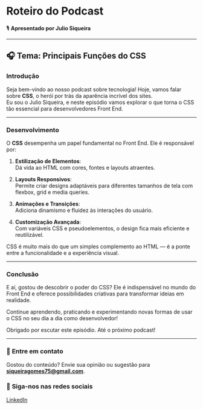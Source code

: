 # Roteiro do Podcast  
🎙 **Apresentado por Julio Siqueira**  

---

## 🎧 Tema: Principais Funções do CSS  

### Introdução  
Seja bem-vindo ao nosso podcast sobre tecnologia! Hoje, vamos falar sobre **CSS**, o herói por trás da aparência incrível dos sites.  
Eu sou o Julio Siqueira, e neste episódio vamos explorar o que torna o CSS tão essencial para desenvolvedores Front End.  

---

### Desenvolvimento  
O **CSS** desempenha um papel fundamental no Front End. Ele é responsável por:  

1. **Estilização de Elementos**:  
   Dá vida ao HTML com cores, fontes e layouts atraentes.  

2. **Layouts Responsivos**:  
   Permite criar designs adaptáveis para diferentes tamanhos de tela com flexbox, grid e media queries.  

3. **Animações e Transições**:  
   Adiciona dinamismo e fluidez às interações do usuário.  

4. **Customização Avançada**:  
   Com variáveis CSS e pseudoelementos, o design fica mais eficiente e reutilizável.  

CSS é muito mais do que um simples complemento ao HTML — é a ponte entre a funcionalidade e a experiência visual.  

---

### Conclusão  
E aí, gostou de descobrir o poder do CSS? Ele é indispensável no mundo do Front End e oferece possibilidades criativas para transformar ideias em realidade.  

Continue aprendendo, praticando e experimentando novas formas de usar o CSS no seu dia a dia como desenvolvedor!  

Obrigado por escutar este episódio. Até o próximo podcast!  

---

### 📩 **Entre em contato**  
Gostou do conteúdo? Envie sua opinião ou sugestão para **siqueiragomes75@gmail.com**.  

### 📌 **Siga-nos nas redes sociais**  
[LinkedIn](www.linkedin.com/in/julio-siqueira-9bb0a7203) 
